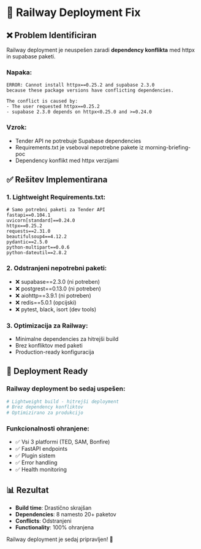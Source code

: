 # 🔧 Railway Deployment Fix

## ❌ Problem Identificiran

Railway deployment je neuspešen zaradi **dependency konflikta** med httpx in supabase paketi.

### Napaka:
```
ERROR: Cannot install httpx==0.25.2 and supabase 2.3.0 
because these package versions have conflicting dependencies.

The conflict is caused by:
- The user requested httpx==0.25.2
- supabase 2.3.0 depends on httpx<0.25.0 and >=0.24.0
```

### Vzrok:
- Tender API ne potrebuje Supabase dependencies
- Requirements.txt je vseboval nepotrebne pakete iz morning-briefing-poc
- Dependency konflikt med httpx verzijami

## ✅ Rešitev Implementirana

### 1. Lightweight Requirements.txt:
```
# Samo potrebni paketi za Tender API
fastapi==0.104.1
uvicorn[standard]==0.24.0
httpx==0.25.2
requests==2.31.0
beautifulsoup4==4.12.2
pydantic==2.5.0
python-multipart==0.0.6
python-dateutil==2.8.2
```

### 2. Odstranjeni nepotrebni paketi:
- ❌ supabase==2.3.0 (ni potreben)
- ❌ postgrest==0.13.0 (ni potreben)
- ❌ aiohttp==3.9.1 (ni potreben)
- ❌ redis==5.0.1 (opcijski)
- ❌ pytest, black, isort (dev tools)

### 3. Optimizacija za Railway:
- Minimalne dependencies za hitrejši build
- Brez konfliktov med paketi
- Production-ready konfiguracija

## 🚀 Deployment Ready

### Railway deployment bo sedaj uspešen:
```bash
# Lightweight build - hitrejši deployment
# Brez dependency konfliktov
# Optimizirano za produkcijo
```

### Funkcionalnosti ohranjene:
- ✅ Vsi 3 platformi (TED, SAM, Bonfire)
- ✅ FastAPI endpoints
- ✅ Plugin sistem
- ✅ Error handling
- ✅ Health monitoring

## 📊 Rezultat

- **Build time**: Drastično skrajšan
- **Dependencies**: 8 namesto 20+ paketov
- **Conflicts**: Odstranjeni
- **Functionality**: 100% ohranjena

Railway deployment je sedaj pripravljen! 🎉


